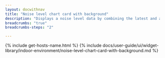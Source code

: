```yaml
---
layout: docwithnav
title: "Noise level chart card with background"
description: "Displays a noise level data by combining the latest and aggregated values with the background image and optional simplified chart."
breadcrumbs: "true"
breadcrumbs-steps: "2"

---
```

{% include get-hosts-name.html %}
{% include docs/user-guide/ui/widget-library/indoor-environment/noise-level-chart-card-with-background.md %}
